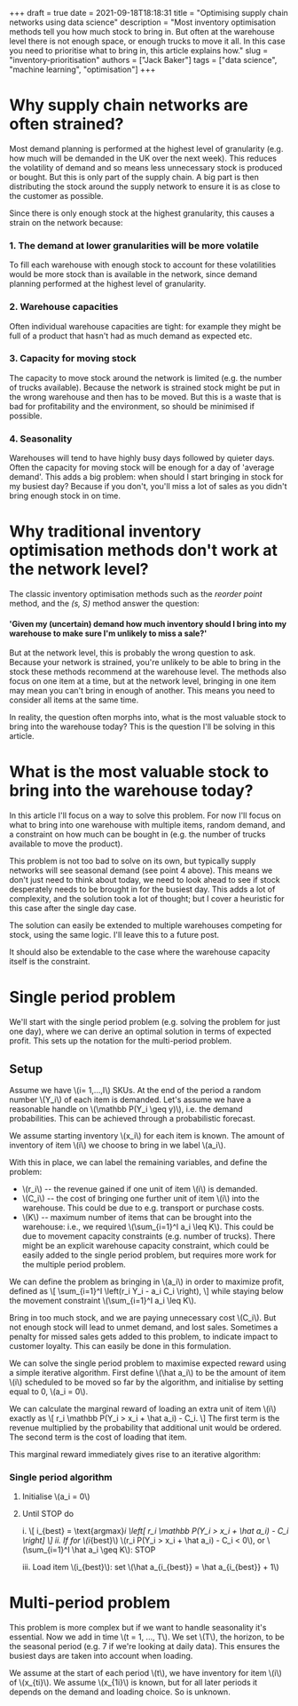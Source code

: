 +++ 
draft = true
date = 2021-09-18T18:18:31
title = "Optimising supply chain networks using data science"
description = "Most inventory optimisation methods tell you how much stock to bring in. But often at the warehouse level there is not enough space, or enough trucks to move it all. In this case you need to prioritise what to bring in, this article explains how."
slug = "inventory-prioritisation"
authors = ["Jack Baker"]
tags = ["data science", "machine learning", "optimisation"]
+++


# Why supply chain networks are often strained?

Most demand planning is performed at the highest level of granularity (e.g. how much will be demanded in the UK over the next week). This reduces the volatility of demand and so means less unnecessary stock is produced or bought. But this is only part of the supply chain. A big part is then distributing the stock around the supply network to ensure it is as close to the customer as possible. 

Since there is only enough stock at the highest granularity, this causes a strain on the network because:

### 1. The demand at lower granularities will be more volatile

To fill each warehouse with enough stock to account for these volatilities would be more stock than is available in the network, since demand planning performed at the highest level of granularity.

### 2. Warehouse capacities

Often individual warehouse capacities are tight: for example they might be full of a product that hasn't had as much demand as expected etc.

### 3. Capacity for moving stock

The capacity to move stock around the network is limited (e.g. the number of trucks available). Because the network is strained stock might be put in the wrong warehouse and then has to be moved. But this is a waste that is bad for profitability and the environment, so should be minimised if possible.

### 4. Seasonality

Warehouses will tend to have highly busy days followed by quieter days. Often the capacity for moving stock will be enough for a day of 'average demand'. This adds a big problem: when should I start bringing in stock for my busiest day? Because if you don't, you'll miss a lot of sales as you didn't bring enough stock in on time.


# Why traditional inventory optimisation methods don't work at the network level?

The classic inventory optimisation methods such as the _reorder point_ method, and the _(s, S)_ method answer the question:

#### 'Given my (uncertain) demand how much inventory should I bring into my warehouse to make sure I'm unlikely to miss a sale?'

But at the network level, this is probably the wrong question to ask. Because your network is strained, you're unlikely to be able to bring in the stock these methods recommend at the warehouse level. The methods also focus on one item at a time, but at the network level, bringing in one item may mean you can't bring in enough of another. This means you need to consider all items at the same time.

In reality, the question often morphs into, what is the most valuable stock to bring into the warehouse today? This is the question I'll be solving in this article.


# What is the most valuable stock to bring into the warehouse today?

In this article I'll focus on a way to solve this problem. For now I'll focus on what to bring into one warehouse with multiple items, random demand, and a constraint on how much can be bought in (e.g. the number of trucks available to move the product). 

This problem is not too bad to solve on its own, but typically supply networks will see seasonal demand (see point 4 above). This means we don't just need to think about today, we need to look ahead to see if stock desperately needs to be brought in for the busiest day. This adds a lot of complexity, and the solution took a lot of thought; but I cover a heuristic for this case after the single day case.

The solution can easily be extended to multiple warehouses competing for stock, using the same logic. I'll leave this to a future post.

It should also be extendable to the case where the warehouse capacity itself is the constraint.


# Single period problem

We'll start with the single period problem (e.g. solving the problem for just one day), where we can derive an optimal solution in terms of expected profit. This sets up the notation for the multi-period problem.

## Setup

Assume we have \\(i= 1,...,I\\) SKUs. At the end of the period a random number \\(Y_i\\) of each item is demanded. Let's assume we have a reasonable handle on \\(\mathbb P(Y_i \geq y)\\), i.e. the demand probabilities. This can be achieved through a probabilistic forecast.

We assume starting inventory \\(x_i\\) for each item is known. The amount of inventory of item \\(i\\) we choose to bring in we label \\(a_i\\).

With this in place, we can label the remaining variables, and define the problem:

* \\(r_i\\) -- the revenue gained if one unit of item \\(i\\) is demanded.
* \\(C_i\\) -- the cost of bringing one further unit of item \\(i\\) into the warehouse. This could be due to e.g. transport or purchase costs.
* \\(K\\) -- maximum number of items that can be brought into the warehouse: i.e., we required \\(\sum_{i=1}^I a_i \leq K\\). This could be due to movement capacity constraints (e.g. number of trucks). There might be an explicit warehouse capacity constraint, which could be easily added to the single period problem, but requires more work for the multiple period problem.

We can define the problem as bringing in \\(a_i\\) in order to maximize profit, defined as
\\[
    \sum_{i=1}^I \left(r_i Y_i - a_i C_i \right),
\\] 
while staying below the movement constraint \\(\sum_{i=1}^I a_i \leq K\\).

Bring in too much stock, and we are paying unnecessary cost \\(C_i\\). But not enough stock will lead to unmet demand, and lost sales. Sometimes a penalty for missed sales gets added to this problem, to indicate impact to customer loyalty. This can easily be done in this formulation.


We can solve the single period problem to maximise expected reward using a simple iterative algorithm. First define \\(\hat a_i\\) to be the amount of item \\(i\\) scheduled to be moved so far by the algorithm, and initialise by setting equal to 0, \\(a_i = 0\\).


We can calculate the marginal reward of loading an extra unit of item \\(i\\) exactly as
\\[
    r_i \mathbb P(Y_i > x_i + \hat a_i) - C_i.
\\]
The first term is the revenue multiplied by the probability that additional unit would be ordered. The second term is the cost of loading that item.

This marginal reward immediately gives rise to an iterative algorithm:


### Single period algorithm

1. Initialise \\(a_i = 0\\)
2. Until STOP do

    i. 
        \\[
            i_{best} = \text{argmax}_i \left[ r_i \mathbb P(Y_i > x_i + \hat a_i) - C_i \right]
        \\]
    ii. 
        If for \\(i_{best}\\) \\(r_i P(Y_i > x_i + \hat a_i) - C_i < 0\\), or \\(\sum_{i=1}^I \hat a_i \geq K\\): STOP

    iii. 
        Load item \\(i_{best}\\): set \\(\hat a_{i_{best}} = \hat a_{i_{best}} + 1\\)


# Multi-period problem

This problem is more complex but if we want to handle seasonality it's essential. Now we add in time \\(t = 1, ..., T\\). We set \\(T\\), the horizon, to be the seasonal period (e.g. 7 if we're looking at daily data). This ensures the busiest days are taken into account when loading.


We assume at the start of each period \\(t\\), we have inventory for item \\(i\\) of \\(x_{ti}\\). We assume \\(x_{1i}\\) is known, but for all later periods it depends on the demand and loading choice. So is unknown.